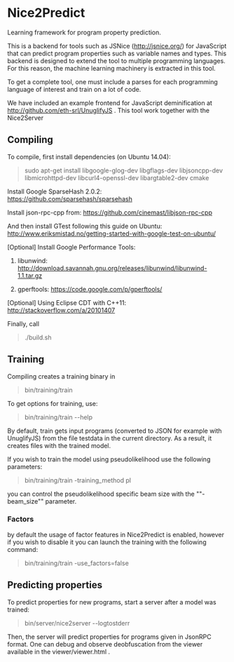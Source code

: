 # Nice2Predict
Learning framework for program property prediction.

This is a backend for tools such as JSNice (http://jsnice.org/) for JavaScript that can predict program properties such as variable names and types. This backend is designed to extend the tool to multiple programming languages. For this reason, the machine learning machinery is extracted in this tool.

To get a complete tool, one must include a parses for each programming language of interest and train on a lot of code.

We have included an example frontend for JavaScript deminification at http://github.com/eth-srl/UnuglifyJS . This tool work together with the Nice2Server

## Compiling

To compile, first install dependencies (on Ubuntu 14.04):

> sudo apt-get install libgoogle-glog-dev libgflags-dev libjsoncpp-dev libmicrohttpd-dev libcurl4-openssl-dev libargtable2-dev cmake

Install Google SparseHash 2.0.2:
https://github.com/sparsehash/sparsehash

Install json-rpc-cpp from:
https://github.com/cinemast/libjson-rpc-cpp

And then install GTest following this guide on Ubuntu:
http://www.eriksmistad.no/getting-started-with-google-test-on-ubuntu/

[Optional] Install Google Performance Tools:

1. libunwind: http://download.savannah.gnu.org/releases/libunwind/libunwind-1.1.tar.gz

2. gperftools: https://code.google.com/p/gperftools/

[Optional] Using Eclipse CDT with C++11:
http://stackoverflow.com/a/20101407

Finally, call
> ./build.sh

## Training

Compiling creates a training binary in
> bin/training/train

To get options for training, use:
> bin/training/train --help

By default, train gets input programs (converted to JSON for example with UnuglifyJS) from the file testdata in the current directory. As a result, it creates files with the trained model.

If you wish to train the model using pseudolikelihood use the following parameters:

> bin/training/train -training_method pl

you can control the pseudolikelihood specific beam size with the ""-beam_size"" parameter.

### Factors

by default the usage of factor features in Nice2Predict is enabled, however if you wish to disable it you can launch the training with the following command:

> bin/training/train -use_factors=false

## Predicting properties

To predict properties for new programs, start a server after a model was trained:

> bin/server/nice2server --logtostderr

Then, the server will predict properties for programs given in JsonRPC format. One can debug and observe deobfuscation from the viewer available in the viewer/viewer.html .